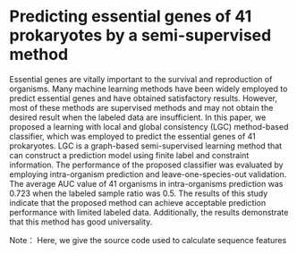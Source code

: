 # Predicting essential genes of 41 prokaryotes by a semi-supervised method
Essential genes are vitally important to the survival and reproduction of organisms. Many machine learning methods have been widely employed to predict essential genes and have obtained satisfactory results. However, most of these methods are supervised methods and may not obtain the desired result when the labeled data are insufficient. In this paper, we proposed a learning with local and global consistency (LGC) method-based classifier, which was employed to predict the essential genes of 41 prokaryotes. LGC is a graph-based semi-supervised learning method that can construct a prediction model using finite label and constraint information. The performance of the proposed classifier was evaluated by employing intra-organism prediction and leave-one-species-out validation. The average AUC value of 41 organisms in intra-organisms prediction was 0.723 when the labeled sample ratio was 0.5. The results of this study indicate that the proposed method can achieve acceptable prediction performance with limited labeled data. Additionally, the results demonstrate that this method has good universality.

Note：
Here, we give the source code used to calculate sequence features
